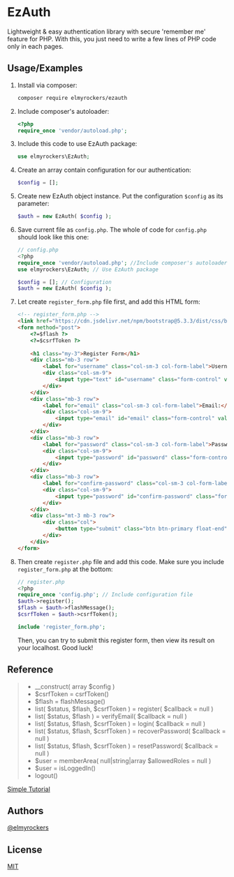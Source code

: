 
# EzAuth

Lightweight & easy authentication library with secure 'remember me' feature for PHP. With this, you just need to write a few lines of PHP code only in each pages.

## Usage/Examples

1. Install via composer:
	```sh
	composer require elmyrockers/ezauth
	```
2. Include composer's autoloader:
	```php
	<?php
	require_once 'vendor/autoload.php';
	```
3. Include this code to use EzAuth package:
	```php
	use elmyrockers\EzAuth;
	```
4. Create an array contain configuration for our authentication:
	```php
	$config = [];
	```
5. Create new EzAuth object instance. Put the configuration `$config` as its parameter:
	```php
	$auth = new EzAuth( $config );
	```
6. Save current file as `config.php`. The whole of code for `config.php` should look like this one:
	```php
	// config.php
	<?php
	require_once 'vendor/autoload.php'; //Include composer's autoloader
	use elmyrockers\EzAuth; // Use EzAuth package

	$config = []; // Configuration
	$auth = new EzAuth( $config );
	```
7. Let create `register_form.php` file first, and add this HTML form:
	```html
	<!-- register_form.php -->
	<link href="https://cdn.jsdelivr.net/npm/bootstrap@5.3.3/dist/css/bootstrap.min.css" rel="stylesheet"><!-- We use `Bootstrap 5` as css styling in this form -->
	<form method="post">
		<?=$flash ?>
		<?=$csrfToken ?>
		
		<h1 class="my-3">Register Form</h1>
		<div class="mb-3 row">
			<label for="username" class="col-sm-3 col-form-label">Username:</label>
			<div class="col-sm-9">
				<input type="text" id="username" class="form-control" value="">
			</div>
		</div>
		<div class="mb-3 row">
			<label for="email" class="col-sm-3 col-form-label">Email:</label>
			<div class="col-sm-9">
				<input type="email" id="email" class="form-control" value="">
			</div>
		</div>
		<div class="mb-3 row">
			<label for="password" class="col-sm-3 col-form-label">Password:</label>
			<div class="col-sm-9">
				<input type="password" id="password" class="form-control">
			</div>
		</div>
		<div class="mb-3 row">
			<label for="confirm-password" class="col-sm-3 col-form-label">Confirm Password:</label>
			<div class="col-sm-9">
				<input type="password" id="confirm-password" class="form-control">
			</div>
		</div>
		<div class="mt-3 mb-3 row">
			<div class="col">
				<button type="submit" class="btn btn-primary float-end">Register</button>
			</div>
		</div>
	</form>
	```
7. Then create `register.php` file and add this code. Make sure you include `register_form.php` at the bottom:
	```php
	// register.php
	<?php
	require_once 'config.php'; // Include configuration file
	$auth->register();
	$flash = $auth->flashMessage();
	$csrfToken = $auth->csrfToken();

	include 'register_form.php'; 
	```
	Then, you can try to submit this register form, then view its result on your localhost. Good luck!


## Reference

>- __construct( array $config )
>- $csrfToken = csrfToken()
>- $flash = flashMessage()
>- list( $status, $flash, $csrfToken ) = register( $callback = null )
>- list( $status, $flash ) = verifyEmail( $callback = null )
>- list( $status, $flash, $csrfToken ) = login( $callback = null )
>- list( $status, $flash, $csrfToken ) = recoverPassword( $callback = null )
>- list( $status, $flash, $csrfToken ) = resetPassword( $callback = null )
>- $user = memberArea( null\|string\|array $allowedRoles = null )
>- $user = isLoggedIn()
>- logout()

[Simple Tutorial](https://elmyrockers.github.io/EzAuth)

## Authors

[@elmyrockers](https://www.github.com/elmyrockers)


## License

[MIT](https://choosealicense.com/licenses/mit/)